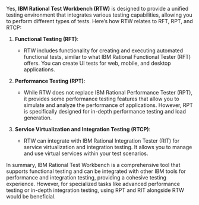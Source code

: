 Yes, **IBM Rational Test Workbench (RTW)** is designed to provide a unified testing environment that integrates various testing capabilities, allowing you to perform different types of tests. Here’s how RTW relates to RFT, RPT, and RTCP:

1. **Functional Testing (RFT)**:
   - RTW includes functionality for creating and executing automated functional tests, similar to what IBM Rational Functional Tester (RFT) offers. You can create UI tests for web, mobile, and desktop applications.

2. **Performance Testing (RPT)**:
   - While RTW does not replace IBM Rational Performance Tester (RPT), it provides some performance testing features that allow you to simulate and analyze the performance of applications. However, RPT is specifically designed for in-depth performance testing and load generation.

3. **Service Virtualization and Integration Testing (RTCP)**:
   - RTW can integrate with IBM Rational Integration Tester (RIT) for service virtualization and integration testing. It allows you to manage and use virtual services within your test scenarios.

In summary, IBM Rational Test Workbench is a comprehensive tool that supports functional testing and can be integrated with other IBM tools for performance and integration testing, providing a cohesive testing experience. However, for specialized tasks like advanced performance testing or in-depth integration testing, using RPT and RIT alongside RTW would be beneficial. 